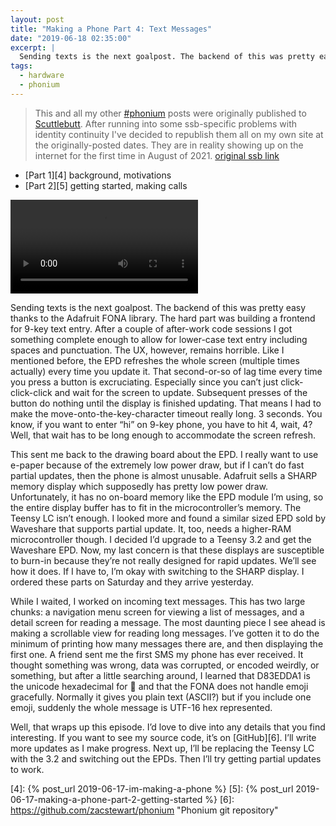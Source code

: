 ```yaml
---
layout: post
title: "Making a Phone Part 4: Text Messages"
date: "2019-06-18 02:35:00"
excerpt: |
  Sending texts is the next goalpost. The backend of this was pretty easy thanks to the Adafruit FONA library. The hard part was building a frontend for 9-key text entry. After a couple of after-work code sessions I got something complete enough to allow for lower-case text entry including spaces and punctuation.
tags:
  - hardware
  - phonium
---
```


> This and all my other [\#phonium][1] posts were originally published to [Scuttlebutt][2]. After running into some ssb-specific problems with identity continuity I've decided to republish them all on my own site at the originally-posted dates. They are in reality showing up on the internet for the first time in August of 2021. [original ssb link][3]

* [Part 1][4] background, motivations
* [Part 2][5] getting started, making calls

<video alt="Composing a text message" controls="undefined">
  <source src="/images/making-a-phone-part-4-text-messages.webm">
</video>

Sending texts is the next goalpost. The backend of this was pretty easy thanks to the Adafruit FONA library. The hard part was building a frontend for 9-key text entry. After a couple of after-work code sessions I got something complete enough to allow for lower-case text entry including spaces and punctuation. The UX, however, remains horrible. Like I mentioned before, the EPD refreshes the whole screen (multiple times actually) every time you update it. That second-or-so of lag time every time you press a button is excruciating. Especially since you can’t just click-click-click and wait for the screen to update. Subsequent presses of the button do nothing until the display is finished updating. That means I had to make the move-onto-the-key-character timeout really long. 3 seconds. You know, if you want to enter “hi” on 9-key phone, you have to hit 4, wait, 4? Well, that wait has to be long enough to accommodate the screen refresh.

This sent me back to the drawing board about the EPD. I really want to use e-paper because of the extremely low power draw, but if I can’t do fast partial updates, then the phone is almost unusable. Adafruit sells a SHARP memory display which supposedly has pretty low power draw. Unfortunately, it has no on-board memory like the EPD module I’m using, so the entire display buffer has to fit in the microcontroller’s memory. The Teensy LC isn’t enough. I looked more and found a similar sized EPD sold by Waveshare that supports partial update. It, too, needs a higher-RAM microcontroller though. I decided I’d upgrade to a Teensy 3.2 and get the Waveshare EPD. Now, my last concern is that these displays are susceptible to burn-in because they’re not really designed for rapid updates. We’ll see how it does. If I have to, I’m okay with switching to the SHARP display. I ordered these parts on Saturday and they arrive yesterday.

While I waited, I worked on incoming text messages. This has two large chunks: a navigation menu screen for viewing a list of messages, and a detail screen for reading a message. The most daunting piece I see ahead is making a scrollable view for reading long messages. I’ve gotten it to do the minimum of printing how many messages there are, and then displaying the first one. A friend sent me the first SMS my phone has ever received. It thought something was wrong, data was corrupted, or encoded weirdly, or something, but after a little searching around, I learned that D83EDDA1 is the unicode hexadecimal for 🦡 and that the FONA does not handle emoji gracefully. Normally it gives you plain text (ASCII?) but if you include one emoji, suddenly the whole message is UTF-16 hex represented.

Well, that wraps up this episode. I’d love to dive into any details that you find interesting. If you want to see my source code, it’s on [GitHub][6]. I’ll write more updates as I make progress. Next up, I’ll be replacing the Teensy LC with the 3.2 and switching out the EPDs. Then I’ll try getting partial updates to work.

[1]:	/tags/phonium.html
[2]:	https://scuttlebutt.nz/
[3]:	https://viewer.scuttlebot.io/%256nvB0gMJTj%2BXS%2BiINJcPMmwpDQEIKdZ2316SjdCgeig%3D.sha256#%256nvB0gMJTj%2BXS%2BiINJcPMmwpDQEIKdZ2316SjdCgeig%3D.sha256
[4]:	{% post_url 2019-06-17-im-making-a-phone %}
[5]:	{% post_url 2019-06-17-making-a-phone-part-2-getting-started %}
[6]:	https://github.com/zacstewart/phonium "Phonium git repository"
